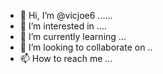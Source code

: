 - 👋 Hi, I’m @vicjoe6 ......
- 👀 I’m interested in ....
- 🌱 I’m currently learning ...
- 💞️ I’m looking to collaborate on ..
- 📫 How to reach me ...

<!---
vicjoe6/vicjoe6 is a ✨ special ✨ repository because its `README.md` (this file) appears on your GitHub profile.
You can click the Preview link to take a look at your changes.
--->
